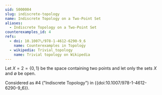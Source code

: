 ```yaml
---
uid: S000004
slug: indiscrete-topology
name: Indiscrete Topology on a Two-Point Set
aliases:
  - Indiscrete Topology on a Two-Point Set
counterexamples_id: 4
refs:
  - doi: 10.1007\/978-1-4612-6290-9_6
    name: Counterexamples in Topology
  - wikipedia: Trivial_topology
    name: Trivial topology on Wikipedia
---
```

Let $X=2=\{0,1\}$ be the space containing two points and
let only the sets $X$ and $\emptyset$ be open.


Considered as #4 ("Indiscrete Topology")
in {{doi:10.1007\/978-1-4612-6290-9_6}}.
